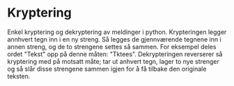 # Kryptering
Enkel kryptering og dekryptering av meldinger i python.
Krypteringen legger annhvert tegn inn i en ny streng. Så legges de gjennværende tegnene inn i annen streng, og de to strengene settes så sammen. For eksempel deles ordet "Tekst" opp på denne måten: "Tktees". Dekrypteringen reverserer så kryptering med på motsatt måte; tar ut anhvert tegn, lager to nye strenger og så slår disse strengene sammen igjen for å få tilbake den originale teksten.
